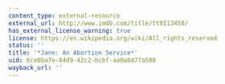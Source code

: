 ```yaml
---
content_type: external-resource
external_url: http://www.imdb.com/title/tt0113458/
has_external_license_warning: true
license: https://en.wikipedia.org/wiki/All_rights_reserved
status: ''
title: '*Jane: An Abortion Service*'
uid: 6ce0ba7e-84d9-42c2-bcbf-aa0ab477a508
wayback_url: ''
---
```

